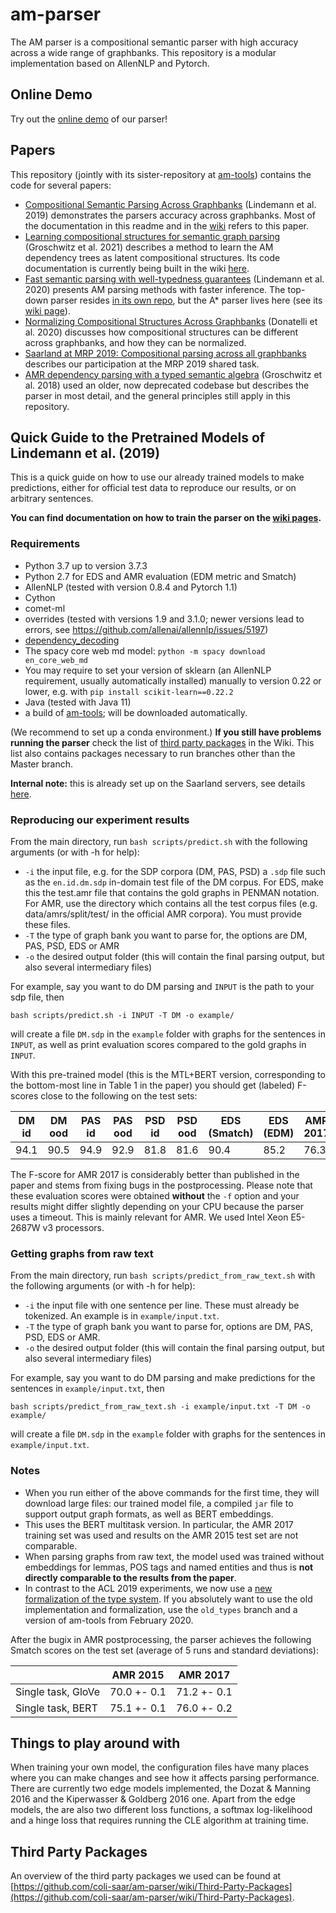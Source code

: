 # am-parser
The AM parser is a compositional semantic parser with high accuracy across a wide range of graphbanks. This repository is a modular implementation based on AllenNLP and Pytorch.

## Online Demo
Try out the [online demo](http://amparser.coli.uni-saarland.de:8080/) of our parser!

## Papers
This repository (jointly with its sister-repository at [am-tools](github.com/coli-saar/am-tools)) contains the code for several papers:

- [Compositional Semantic Parsing Across Graphbanks](https://www.aclweb.org/anthology/P19-1450) (Lindemann et al. 2019) demonstrates the parsers accuracy across graphbanks. Most of the documentation in this readme and in the [wiki](https://github.com/coli-saar/am-parser/wiki) refers to this paper.
- [Learning compositional structures for semantic graph parsing](https://aclanthology.org/2021.spnlp-1.3/) (Groschwitz et al. 2021) describes a method to learn the AM dependency trees as latent compositional structures. Its code documentation is currently being built in the wiki [here](https://github.com/coli-saar/am-parser/wiki/Learning-compositional-structures).
- [Fast semantic parsing with well-typedness guarantees](https://aclanthology.org/2020.emnlp-main.323/) (Lindemann et al. 2020) presents AM parsing methods with faster inference. The top-down parser resides [in its own repo](https://github.com/coli-saar/am-transition-parser), but the A* parser lives here (see its [wiki page](https://github.com/coli-saar/am-parser/wiki/A*-Parser)).
- [Normalizing Compositional Structures Across Graphbanks](https://aclanthology.org/2020.coling-main.267/) (Donatelli et al. 2020) discusses how compositional structures can be different across graphbanks, and how they can be normalized.
- [Saarland at MRP 2019: Compositional parsing across all graphbanks](https://aclanthology.org/K19-2006/) describes our participation at the MRP 2019 shared task.
- [AMR dependency parsing with a typed semantic algebra](https://aclanthology.org/P18-1170/) (Groschwitz et al. 2018) used an older, now deprecated codebase but describes the parser in most detail, and the general principles still apply in this repository.

## Quick Guide to the Pretrained Models of Lindemann et al. (2019)
This is a quick guide on how to use our already trained models to make predictions, either for official test data to reproduce our results, or on arbitrary sentences.

**You can find documentation on how to train the parser on the [wiki pages](https://github.com/coli-saar/am-parser/wiki).**

### Requirements
- Python 3.7 up to version 3.7.3
- Python 2.7 for EDS and AMR evaluation (EDM metric and Smatch)
- AllenNLP (tested with version 0.8.4 and Pytorch 1.1)
- Cython
- comet-ml
- overrides (tested with versions 1.9 and 3.1.0; newer versions lead to errors, see https://github.com/allenai/allennlp/issues/5197)
- [dependency_decoding](https://github.com/andersjo/dependency_decoding)
- The spacy core web md model: `python -m spacy download en_core_web_md`
- You may require to set your version of sklearn (an AllenNLP requirement, usually automatically installed) manually to version 0.22 or lower, e.g. with `pip install scikit-learn==0.22.2`
- Java (tested with Java 11)
- a build of [am-tools](https://github.com/coli-saar/am-tools); will be downloaded automatically.

(We recommend to set up a conda environment.)
**If you still have problems running the parser** check the list of [third party packages](https://github.com/coli-saar/am-parser/wiki/Third-Party-Packages) in the Wiki. This list also contains packages necessary to run branches other than the Master branch.

__Internal note:__ this is already set up on the Saarland servers, see details [here](https://github.com/coli-saar/am-parser/wiki/Setup-and-file-locations-on-the-Saarland-servers).

### Reproducing our experiment results

From the main directory, run `bash scripts/predict.sh` with the following arguments (or with -h for help):
* `-i` the input file, e.g. for the SDP corpora (DM, PAS, PSD) a `.sdp` file such as the `en.id.dm.sdp` in-domain test file of the DM corpus. For EDS, make this the test.amr file that contains the gold graphs in PENMAN notation. For AMR, use the directory which contains all the test corpus files (e.g. data/amrs/split/test/ in the official AMR corpora). You must provide these files.
* `-T` the type of graph bank you want to parse for, the options are DM, PAS, PSD, EDS or AMR
* `-o` the desired output folder (this will contain the final parsing output, but also several intermediary files)

For example, say you want to do DM parsing and `INPUT` is the path to your sdp file, then
```
bash scripts/predict.sh -i INPUT -T DM -o example/
``` 
will create a file `DM.sdp` in the `example` folder with graphs for the sentences in `INPUT`, as well as print evaluation scores compared to the gold graphs in `INPUT`.

With this pre-trained model (this is the MTL+BERT version, corresponding to the bottom-most line in Table 1 in the paper) you should get (labeled) F-scores close to the following on the test sets:

| DM id | DM ood | PAS id| PAS ood| PSD id | PSD ood | EDS (Smatch) | EDS (EDM) | AMR 2017 |
| --- | --- | --- | --- | --- | --- | --- | --- | --- |
| 94.1 | 90.5 | 94.9 | 92.9 | 81.8 | 81.6 | 90.4  | 85.2 | 76.3 |

The F-score for AMR 2017 is considerably better than published in the paper and stems from fixing bugs in the postprocessing.
Please note that these evaluation scores were obtained __without__ the `-f` option 
and your results might differ slightly depending on your CPU because the parser uses a timeout. This is mainly relevant for AMR. We used Intel Xeon E5-2687W v3 processors.


### Getting graphs from raw text
From the main directory, run `bash scripts/predict_from_raw_text.sh` with the following arguments (or with -h for help):
* `-i` the input file with one sentence per line. These must already be tokenized. An example is in `example/input.txt`.
* `-T` the type of graph bank you want to parse for, options are DM, PAS, PSD, EDS or AMR.
* `-o` the desired output folder (this will contain the final parsing output, but also several intermediary files)

For example, say you want to do DM parsing and make predictions for the sentences in `example/input.txt`, then
```
bash scripts/predict_from_raw_text.sh -i example/input.txt -T DM -o example/
``` 
will create a file `DM.sdp` in the `example` folder with graphs for the sentences in `example/input.txt`.

### Notes

* When you run either of the above commands for the first time, they will download large files: our trained model file, a compiled `jar` file to support output graph formats, as well as BERT embeddings.
* This uses the BERT multitask version. In particular, the AMR 2017 training set was used and results on the AMR 2015 test set are not comparable. 
* When parsing graphs from raw text, the model used was trained without embeddings for lemmas, POS tags and named entities and thus is __not directly comparable to the results from the paper__.
* In contrast to the ACL 2019 experiments, we now use a [new formalization of the type system](http://www.coli.uni-saarland.de/~jonasg/thesis.pdf). 
If you absolutely want to use the old implementation and formalization, use the `old_types` branch and a version of am-tools from February 2020.

After the bugix in AMR postprocessing, the parser achieves the following Smatch scores on the test set (average of 5 runs and standard deviations):

|  | AMR 2015 | AMR 2017 |
| --- | --- | --- |
| Single task, GloVe | 70.0 +- 0.1 | 71.2 +- 0.1 |
| Single task, BERT | 75.1 +- 0.1 | 76.0 +- 0.2 |

## Things to play around with
When training your own model, the configuration files have many places where you can make changes and see how it affects parsing performance.
There are currently two edge models implemented, the Dozat & Manning 2016 and the Kiperwasser & Goldberg 2016 one.
Apart from the edge models, the are also two different loss functions, a softmax log-likelihood and a hinge loss that requires running the CLE algorithm at training time.


## Third Party Packages

An overview of the third party packages we used can be found at [https://github.com/coli-saar/am-parser/wiki/Third-Party-Packages](https://github.com/coli-saar/am-parser/wiki/Third-Party-Packages).
